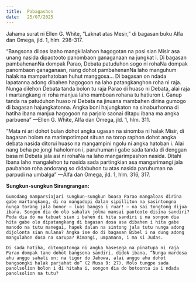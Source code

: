 ```yaml
---
title:  Pabagashon
date:   25/07/2025
---
```


Jahama surat ni Ellen G. White, “Laknat atas Mesir,” di bagasan buku Alfa dan Omega, jld. 1, hlm. 298-317.

“Bangsona diloas laaho mangkilalahon hagogotan na posi sian Misir asa unang nasida dipaotooto panombaon ganaganaan na jungkat i. Di bagasan pambahenanNa dompak Parao, Debata patuduhon sogo ni rohaNa dompak panombaon ganaganaan, nang dohot pambahenanNa laho manguhum halak na mamparhatoban huhut manggosa... Di bagasan on ndada lapatanna adong dibahen hagogoon na laho patangkanghon roha ni raja. Nunga dilehon Debata tanda bolon tu raja Parao di huaso ni Debata, alai raja i martangkang ni roha manjua laho mamboan rohana tu hatiuron i. Ganup tanda na patuduhon huaso ni Debata na jinuana mambahen dirina gumogo di bagasan hajungkatonna. Angka boni hajungkaton na sinaburhonna di hatiha ibana manjua hagogoon na parjolo saonai ditapu ibana ma angka parbuena” —Ellen G. White, Alfa dan Omega, jld. 1, hlm. 311.

“Mata ni ari dohot bulan dohot angka ugasan na sinomba ni halak Misir, di bagasan holom na marimpotimpot situan na torop raphon dohot angka debata nasida ditorui huaso na mangampini ngolu ni angka hatoban i. Alai nang beha pe jongi haholomon i, paruhuman i gabe sada tanda di denggan basa ni Debata jala asi ni rohaNa na laho mangarimpashon nasida. Ditahi Ibana laho mangalehon tu nasida sada partingkian asa mangarimangi jala paubahon roha andorang so didabuhon tu atas nasida paruhuman na parpudi na umbalga” —Alfa dan Omega, jld. 1, hlm. 316, 317.

**Sungkun-sungkun Sirangrangan:**

`Gumodang mamparsiajari sungkun-sungkun boasa Parao mangaloas dirina gabe martangkang, di na mangadopi dalan sipilliton na sasintongna nunga torang jala bonor – luas bangso i ruar! – na sai tongtong dijua ibana. Songon dia do olo sahalak jolma mansai paotooto disina sandiri? Poda dia do na tabuat sian i bahen di hita sandiri i ma songon dia hita gabe olo dipatangkang di bagasan dosa asa dibahen i hita gabe manodo na tutu manegai, hapek dalan na sintong jala tutu nunga adong dijolonta sian mulana? Angka ise do di bagasan Bibel i na dung adong mangulahon dosa na sarupa? Rimangi, umpamana, i ma si Judas.`

`Di sada hatiha, ditongatonga ni angka hasesega na pinatupa ni raja Parao dompak tano dohot bangsona sandiri, didok ibana, “Nunga mardosa ahu anggo sahali on; na tigor do Jahowa, alai anggo ahu dohot bangsongki halak parjahat do” (2 Musa 9: 27). Molo tungpe sada panolsolion bolon i di hitaha i, songon dia do botoonta ia i ndada panolsolion na tutu?`